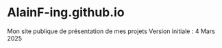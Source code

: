 # AlainF-ing.github.io
Mon site publique de présentation de mes projets 
Version initiale : 4 Mars 2025

